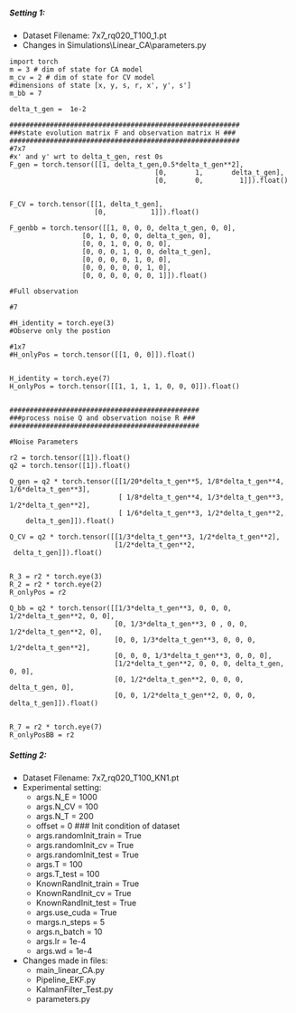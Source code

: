 ##### Setting 1:
- Dataset Filename: 7x7_rq020_T100_1.pt
- Changes in Simulations\Linear_CA\parameters.py
```
import torch
m = 3 # dim of state for CA model
m_cv = 2 # dim of state for CV model
#dimensions of state [x, y, s, r, x', y', s']
m_bb = 7

delta_t_gen =  1e-2

#########################################################
###state evolution matrix F and observation matrix H ###
#########################################################
#7x7
#x' and y' wrt to delta_t_gen, rest 0s
F_gen = torch.tensor([[1, delta_t_gen,0.5*delta_t_gen**2],
									[0,       1,       delta_t_gen],
						            [0,       0,         1]]).float()


F_CV = torch.tensor([[1, delta_t_gen],
                     [0,           1]]).float()        

F_genbb = torch.tensor([[1, 0, 0, 0, delta_t_gen, 0, 0],
                  [0, 1, 0, 0, 0, delta_t_gen, 0],
                  [0, 0, 1, 0, 0, 0, 0],
                  [0, 0, 0, 1, 0, 0, delta_t_gen],
                  [0, 0, 0, 0, 1, 0, 0],
                  [0, 0, 0, 0, 0, 1, 0],
                  [0, 0, 0, 0, 0, 0, 1]]).float()

#Full observation

#7

#H_identity = torch.eye(3)
#Observe only the postion

#1x7
#H_onlyPos = torch.tensor([[1, 0, 0]]).float()


H_identity = torch.eye(7)
H_onlyPos = torch.tensor([[1, 1, 1, 1, 0, 0, 0]]).float()


###############################################
###process noise Q and observation noise R ###
###############################################

#Noise Parameters

r2 = torch.tensor([1]).float()
q2 = torch.tensor([1]).float()

Q_gen = q2 * torch.tensor([[1/20*delta_t_gen**5, 1/8*delta_t_gen**4, 1/6*delta_t_gen**3],
                           [ 1/8*delta_t_gen**4, 1/3*delta_t_gen**3, 1/2*delta_t_gen**2],
                           [ 1/6*delta_t_gen**3, 1/2*delta_t_gen**2,       delta_t_gen]]).float()

Q_CV = q2 * torch.tensor([[1/3*delta_t_gen**3, 1/2*delta_t_gen**2],
                          [1/2*delta_t_gen**2,        delta_t_gen]]).float()  


R_3 = r2 * torch.eye(3)
R_2 = r2 * torch.eye(2)
R_onlyPos = r2

Q_bb = q2 * torch.tensor([[1/3*delta_t_gen**3, 0, 0, 0, 1/2*delta_t_gen**2, 0, 0],
                          [0, 1/3*delta_t_gen**3, 0 , 0, 0, 1/2*delta_t_gen**2, 0],
                          [0, 0, 1/3*delta_t_gen**3, 0, 0, 0, 1/2*delta_t_gen**2],
                          [0, 0, 0, 1/3*delta_t_gen**3, 0, 0, 0],
                          [1/2*delta_t_gen**2, 0, 0, 0, delta_t_gen, 0, 0],
                          [0, 1/2*delta_t_gen**2, 0, 0, 0, delta_t_gen, 0],
                          [0, 0, 1/2*delta_t_gen**2, 0, 0, 0, delta_t_gen]]).float()

  
R_7 = r2 * torch.eye(7)
R_onlyPosBB = r2
```



##### Setting 2:
- Dataset Filename: 7x7_rq020_T100_KN1.pt
- Experimental setting:
	- args.N_E = 1000
	- args.N_CV = 100
	- args.N_T = 200
	- offset = 0 ### Init condition of dataset
	- args.randomInit_train = True
	- args.randomInit_cv = True
	- args.randomInit_test = True
	- args.T = 100
	- args.T_test = 100
	- KnownRandInit_train = True
	- KnownRandInit_cv = True
	- KnownRandInit_test = True
	- args.use_cuda = True
	- margs.n_steps = 5
	- args.n_batch = 10
	- args.lr = 1e-4
	- args.wd = 1e-4
- Changes made in files:
	- main_linear_CA.py
	- Pipeline_EKF.py
	- KalmanFilter_Test.py
	- parameters.py